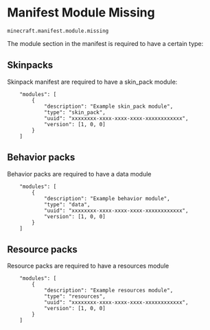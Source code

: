 # Manifest Module Missing

`minecraft.manifest.module.missing`

The module section in the manifest is required to have a certain type:

## Skinpacks

Skinpack manifest are required to have a skin_pack module:

```jsonc
    "modules": [
        {
            "description": "Example skin_pack module",
            "type": "skin_pack",
            "uuid": "xxxxxxxx-xxxx-xxxx-xxxx-xxxxxxxxxxxx",
            "version": [1, 0, 0]
        }
    ]
```

## Behavior packs

Behavior packs are required to have a data module

```jsonc
    "modules": [
        {
            "description": "Example behavior module",
            "type": "data",
            "uuid": "xxxxxxxx-xxxx-xxxx-xxxx-xxxxxxxxxxxx",
            "version": [1, 0, 0]
        }
    ]
```

## Resource packs

Resource packs are required to have a resources module

```jsonc
    "modules": [
        {
            "description": "Example resources module",
            "type": "resources",
            "uuid": "xxxxxxxx-xxxx-xxxx-xxxx-xxxxxxxxxxxx",
            "version": [1, 0, 0]
        }
    ]
```